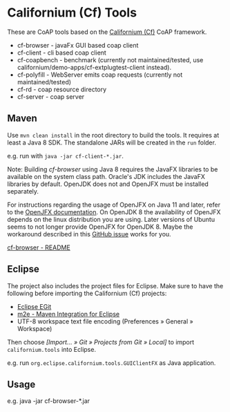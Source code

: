 Californium (Cf) Tools
======================

These are CoAP tools based on the
[Californium (Cf)](https://github.com/eclipse/californium) CoAP framework.

* cf-browser - javaFx GUI based coap client
* cf-client - cli based coap client
* cf-coapbench - benchmark (currently not maintained/tested, use californium/demo-apps/cf-extplugtest-client instead).
* cf-polyfill - WebServer emits coap requests (currently not maintained/tested)
* cf-rd - coap resource directory
* cf-server - coap server

Maven
-----

Use `mvn clean install` in the root directory to build the tools. It requires at least a Java 8 SDK. The standalone JARs will be created in the `run` folder.

e.g. run with `java -jar cf-client-*.jar`.


Note: Building *cf-browser* using Java 8 requires the JavaFX libraries to be available on the system class path.
Oracle's JDK includes the JavaFX libraries by default. OpenJDK does not and OpenJFX must be installed separately.

For instructions regarding the usage of OpenJFX on Java 11 and later, refer to the [OpenJFX documentation](https://openjfx.io/).
On OpenJDK 8 the availability of OpenJFX depends on the linux distribution you are using. Later versions of Ubuntu seems to not longer provide OpenJFX for OpenJDK 8. Maybe the workaround described in this [GitHub issue](https://github.com/JabRef/help.jabref.org/issues/204)
works for you.

[cf-browser - README](cf-browser/README.md)

Eclipse
-------

The project also includes the project files for Eclipse. Make sure to have the
following before importing the Californium (Cf) projects:

* [Eclipse EGit](http://www.eclipse.org/egit/)
* [m2e - Maven Integration for Eclipse](http://www.eclipse.org/m2e/)
* UTF-8 workspace text file encoding (Preferences &raquo; General &raquo; Workspace)

Then choose *[Import... &raquo; Git &raquo; Projects from Git &raquo; Local]*
to import `californium.tools` into Eclipse.

e.g. run `org.eclipse.californium.tools.GUIClientFX` as Java application.

Usage
-----

e.g. java -jar cf-browser-*.jar

